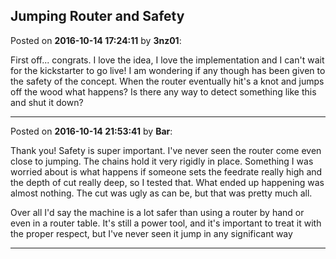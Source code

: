 ## Jumping Router and Safety
Posted on **2016-10-14 17:24:11** by **3nz01**:

First off... congrats. I love the idea, I love the implementation and I can't wait for the kickstarter to go live! I am wondering if any though has been given to the safety of the concept. When the router eventually hit's a knot and jumps off the wood what happens? Is there any way to detect something like this and shut it down?

---

Posted on **2016-10-14 21:53:41** by **Bar**:

Thank you! Safety is super important. I've never seen the router come even close to jumping. The chains hold it very rigidly in place. Something I was worried about is what happens if someone sets the feedrate really high and the depth of cut really deep, so I tested that. What ended up happening was almost nothing. The cut was ugly as can be, but that was pretty much all. 



Over all I'd say the machine is a lot safer than using a router by hand or even in a router table. It's still a power tool, and it's important to treat it with the proper respect, but I've never seen it jump in any significant way

---

